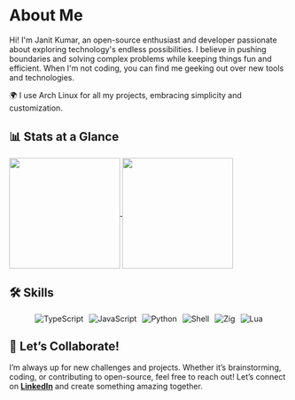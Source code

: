 # About Me

Hi! I'm Janit Kumar, an open-source enthusiast and developer passionate about exploring technology's endless possibilities. I believe in pushing boundaries and solving complex problems while keeping things fun and efficient. When I'm not coding, you can find me geeking out over new tools and technologies.

🌍 I use Arch Linux for all my projects, embracing simplicity and customization.

## 📊 Stats at a Glance

<a href="https://github.com/xarcgit">
  <img height=200 align="center" src="https://github-readme-stats.vercel.app/api?username=vhyran&theme=transparent&hide_border=true" />
</a>
<a href="https://github.com/xarcgit">
  <img height=200 align="center" src="https://github-readme-stats.vercel.app/api/top-langs?username=vhyran&layout=compact&langs_count=10&card_width=320&theme=transparent&hide_border=true" />
</a>

## 🛠️ Skills
<div style="display: flex; flex-wrap: wrap; gap: 10px; justify-content: center;">
  <img src="https://img.shields.io/badge/TypeScript-3498DB?style=for-the-badge&logo=typescript&logoColor=ffffff" alt="TypeScript">
  <img src="https://img.shields.io/badge/JavaScript-fcd849?style=for-the-badge&logo=javascript&logoColor=ffffff" alt="JavaScript">
  <img src="https://img.shields.io/badge/Python-3498DB?style=for-the-badge&logo=python&logoColor=ffffff" alt="Python">
  <img src="https://img.shields.io/badge/Shell-lightgrey?style=for-the-badge&logo=gnu-bash&logoColor=ffffff" alt="Shell">
  <img src="https://img.shields.io/badge/Zig-fcd849?style=for-the-badge&logo=zig&logoColor=ffffff" alt="Zig">
  <img src="https://img.shields.io/badge/Lua-2C2D72?style=for-the-badge&logo=lua&logoColor=ffffff" alt="Lua">
</div>

## 🤝 Let’s Collaborate!
I’m always up for new challenges and projects. Whether it’s brainstorming, coding, or contributing to open-source, feel free to reach out! Let’s connect on [**LinkedIn**](https://www.linkedin.com/in/janit-k-6ba110264/) and create something amazing together.

